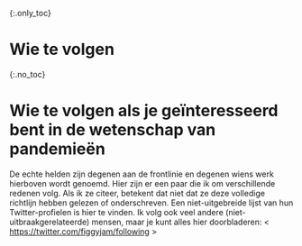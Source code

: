 {:.only_toc} 
 # Wie te volgen 

 {:.no_toc} 
 # Wie te volgen als je geïnteresseerd bent in de wetenschap van pandemieën 

De echte helden zijn degenen aan de frontlinie en degenen wiens werk hierboven wordt genoemd. Hier zijn er een paar die ik om verschillende redenen volg. Als ik ze citeer, betekent dat niet dat ze deze volledige richtlijn hebben gelezen of onderschreven. Een niet-uitgebreide lijst van hun Twitter-profielen is hier te vinden. Ik volg ook veel andere (niet-uitbraakgerelateerde) mensen, maar je kunt alles hier doorbladeren: < https://twitter.com/figgyjam/following > 

